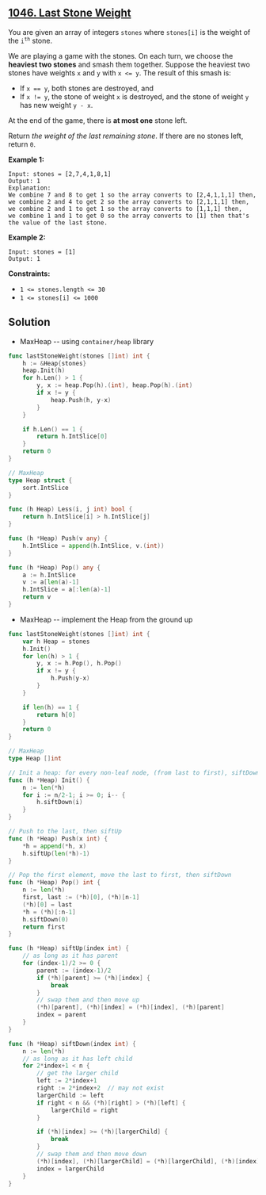 ## [1046. Last Stone Weight](https://leetcode.com/problems/last-stone-weight/)


You are given an array of integers `stones` where `stones[i]` is the weight of the <code>i<sup>th</sup></code> stone.

We are playing a game with the stones. On each turn, we choose the **heaviest two stones** and smash them together. Suppose the heaviest two stones have weights `x` and `y` with `x <= y`. The result of this smash is:

*   If `x == y`, both stones are destroyed, and
*   If `x != y`, the stone of weight `x` is destroyed, and the stone of weight `y` has new weight `y - x`.

At the end of the game, there is **at most one** stone left.

Return _the weight of the last remaining stone_. If there are no stones left, return `0`.

**Example 1:**

```
Input: stones = [2,7,4,1,8,1]
Output: 1
Explanation: 
We combine 7 and 8 to get 1 so the array converts to [2,4,1,1,1] then,
we combine 2 and 4 to get 2 so the array converts to [2,1,1,1] then,
we combine 2 and 1 to get 1 so the array converts to [1,1,1] then,
we combine 1 and 1 to get 0 so the array converts to [1] then that's the value of the last stone.
```

**Example 2:**

```
Input: stones = [1]
Output: 1
```

**Constraints:**

*   `1 <= stones.length <= 30`
*   `1 <= stones[i] <= 1000`



## Solution

- MaxHeap -- using `container/heap` library

```go
func lastStoneWeight(stones []int) int {
    h := &Heap{stones}
    heap.Init(h)
    for h.Len() > 1 {
        y, x := heap.Pop(h).(int), heap.Pop(h).(int)
        if x != y {
            heap.Push(h, y-x)
        }
    }

    if h.Len() == 1 {
        return h.IntSlice[0]
    }
    return 0
}

// MaxHeap
type Heap struct {
    sort.IntSlice
}

func (h Heap) Less(i, j int) bool {
	return h.IntSlice[i] > h.IntSlice[j]
}

func (h *Heap) Push(v any) {
    h.IntSlice = append(h.IntSlice, v.(int))
}

func (h *Heap) Pop() any {
    a := h.IntSlice
    v := a[len(a)-1]
    h.IntSlice = a[:len(a)-1]
    return v
}
```

- MaxHeap -- implement the Heap from the ground up

```go
func lastStoneWeight(stones []int) int {
    var h Heap = stones
    h.Init()
    for len(h) > 1 {
        y, x := h.Pop(), h.Pop()
        if x != y {
            h.Push(y-x)
        }
    }

    if len(h) == 1 {
        return h[0]
    }
    return 0
}

// MaxHeap
type Heap []int

// Init a heap: for every non-leaf node, (from last to first), siftDown
func (h *Heap) Init() {
    n := len(*h)
    for i := n/2-1; i >= 0; i-- {
        h.siftDown(i)
    }
}

// Push to the last, then siftUp
func (h *Heap) Push(x int) {
    *h = append(*h, x)
    h.siftUp(len(*h)-1)
}

// Pop the first element, move the last to first, then siftDown
func (h *Heap) Pop() int {
    n := len(*h)
    first, last := (*h)[0], (*h)[n-1]
    (*h)[0] = last
    *h = (*h)[:n-1]
    h.siftDown(0)
    return first
}

func (h *Heap) siftUp(index int) {
    // as long as it has parent
    for (index-1)/2 >= 0 {
        parent := (index-1)/2
        if (*h)[parent] >= (*h)[index] {
            break
        }
        // swap them and then move up
        (*h)[parent], (*h)[index] = (*h)[index], (*h)[parent]
        index = parent
    }
}

func (h *Heap) siftDown(index int) {
    n := len(*h)
    // as long as it has left child
    for 2*index+1 < n {
        // get the larger child
        left := 2*index+1
        right := 2*index+2  // may not exist
        largerChild := left
        if right < n && (*h)[right] > (*h)[left] {
            largerChild = right
        }

        if (*h)[index] >= (*h)[largerChild] {
            break
        }
        // swap them and then move down
        (*h)[index], (*h)[largerChild] = (*h)[largerChild], (*h)[index]
        index = largerChild
    }
}
```

